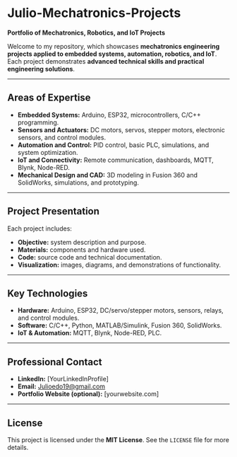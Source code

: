 # Julio-Mechatronics-Projects

**Portfolio of Mechatronics, Robotics, and IoT Projects**

Welcome to my repository, which showcases **mechatronics engineering projects applied to embedded systems, automation, robotics, and IoT**. Each project demonstrates **advanced technical skills and practical engineering solutions**.

---

## Areas of Expertise

* **Embedded Systems:** Arduino, ESP32, microcontrollers, C/C++ programming.
* **Sensors and Actuators:** DC motors, servos, stepper motors, electronic sensors, and control modules.
* **Automation and Control:** PID control, basic PLC, simulations, and system optimization.
* **IoT and Connectivity:** Remote communication, dashboards, MQTT, Blynk, Node-RED.
* **Mechanical Design and CAD:** 3D modeling in Fusion 360 and SolidWorks, simulations, and prototyping.

---

## Project Presentation

Each project includes:

* **Objective:** system description and purpose.
* **Materials:** components and hardware used.
* **Code:** source code and technical documentation.
* **Visualization:** images, diagrams, and demonstrations of functionality.

---

## Key Technologies

* **Hardware:** Arduino, ESP32, DC/servo/stepper motors, sensors, relays, and control modules.
* **Software:** C/C++, Python, MATLAB/Simulink, Fusion 360, SolidWorks.
* **IoT & Automation:** MQTT, Blynk, Node-RED, PLC.

---

## Professional Contact

* **LinkedIn:** [YourLinkedInProfile]
* **Email:** Julioedo19@gmail.com
* **Portfolio Website (optional):** [yourwebsite.com]

---

## License

This project is licensed under the **MIT License**. See the `LICENSE` file for more details.
